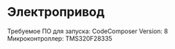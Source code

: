 # Электропривод

Требуемое ПО для запуска: CodeComposer Version: 8<br/>
Микроконтроллер: TMS320F28335<br/>